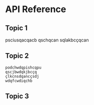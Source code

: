 API Reference
=============


Topic 1
-------

psciusqacqacb
qschqcan
sqlakbcçqcan


Topic 2
-------

	podchwdqpishcqpu
	qscjbwdqkjbcçq
	çlkcnsdqancçsdj
	wdqfcwdiqchb


Topic 3
-------
